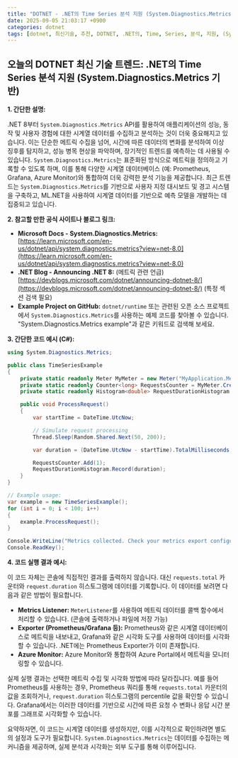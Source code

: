 ```yaml
---
title: "DOTNET - .NET의 Time Series 분석 지원 (System.Diagnostics.Metrics 기반)"
date: 2025-09-05 21:03:17 +0900
categories: dotnet
tags: [dotnet, 최신기술, 추천, DOTNET, .NET의, Time, Series, 분석, 지원, (System.Diagnostics.Metrics, 기반)]
---
```


## 오늘의 DOTNET 최신 기술 트렌드: **.NET의 Time Series 분석 지원 (System.Diagnostics.Metrics 기반)**

**1. 간단한 설명:**

.NET 8부터 `System.Diagnostics.Metrics` API를 활용하여 애플리케이션의 성능, 동작 및 사용자 경험에 대한 시계열 데이터를 수집하고 분석하는 것이 더욱 중요해지고 있습니다.  이는 단순한 메트릭 수집을 넘어, 시간에 따른 데이터의 변화를 분석하여 이상 징후를 탐지하고, 성능 병목 현상을 파악하며, 장기적인 트렌드를 예측하는 데 사용될 수 있습니다.  `System.Diagnostics.Metrics`는 표준화된 방식으로 메트릭을 정의하고 기록할 수 있도록 하며, 이를 통해 다양한 시계열 데이터베이스 (예: Prometheus, Grafana, Azure Monitor)와 통합하여 더욱 강력한 분석 기능을 제공합니다. 최근 트렌드는 `System.Diagnostics.Metrics`를 기반으로 사용자 지정 대시보드 및 경고 시스템을 구축하고, ML.NET을 사용하여 시계열 데이터를 기반으로 예측 모델을 개발하는 데 집중되고 있습니다.

**2. 참고할 만한 공식 사이트나 블로그 링크:**

*   **Microsoft Docs - System.Diagnostics.Metrics:** [https://learn.microsoft.com/en-us/dotnet/api/system.diagnostics.metrics?view=net-8.0](https://learn.microsoft.com/en-us/dotnet/api/system.diagnostics.metrics?view=net-8.0)
*   **.NET Blog - Announcing .NET 8:** (메트릭 관련 언급) [https://devblogs.microsoft.com/dotnet/announcing-dotnet-8/](https://devblogs.microsoft.com/dotnet/announcing-dotnet-8/) (특정 섹션 검색 필요)
*   **Example Project on GitHub:**  `dotnet/runtime` 또는 관련된 오픈 소스 프로젝트에서 `System.Diagnostics.Metrics`를 사용하는 예제 코드를 찾아볼 수 있습니다.  "System.Diagnostics.Metrics example"과 같은 키워드로 검색해 보세요.

**3. 간단한 코드 예시 (C#):**

```csharp
using System.Diagnostics.Metrics;

public class TimeSeriesExample
{
    private static readonly Meter MyMeter = new Meter("MyApplication.Metrics", "1.0");
    private static readonly Counter<long> RequestsCounter = MyMeter.CreateCounter<long>("requests.total", "requests", "Total number of requests");
    private static readonly Histogram<double> RequestDurationHistogram = MyMeter.CreateHistogram<double>("request.duration", "ms", "Duration of requests");

    public void ProcessRequest()
    {
        var startTime = DateTime.UtcNow;

        // Simulate request processing
        Thread.Sleep(Random.Shared.Next(50, 200));

        var duration = (DateTime.UtcNow - startTime).TotalMilliseconds;

        RequestsCounter.Add(1);
        RequestDurationHistogram.Record(duration);
    }
}

// Example usage:
var example = new TimeSeriesExample();
for (int i = 0; i < 100; i++)
{
    example.ProcessRequest();
}

Console.WriteLine("Metrics collected. Check your metrics export configuration.");
Console.ReadKey();
```

**4. 코드 실행 결과 예시:**

이 코드 자체는 콘솔에 직접적인 결과를 출력하지 않습니다.  대신 `requests.total` 카운터와 `request.duration` 히스토그램에 데이터를 기록합니다.  이 데이터를 보려면 다음과 같은 방법이 필요합니다.

*   **Metrics Listener:**  `MeterListener`를 사용하여 메트릭 데이터를 콜백 함수에서 처리할 수 있습니다. (콘솔에 출력하거나 파일에 저장 가능)
*   **Exporter (Prometheus/Grafana 등):** Prometheus와 같은 시계열 데이터베이스로 메트릭을 내보내고, Grafana와 같은 시각화 도구를 사용하여 데이터를 시각화할 수 있습니다.  .NET에는 Prometheus Exporter가 이미 존재합니다.
*   **Azure Monitor:** Azure Monitor와 통합하여 Azure Portal에서 메트릭을 모니터링할 수 있습니다.

실제 실행 결과는 선택한 메트릭 수집 및 시각화 방법에 따라 달라집니다. 예를 들어 Prometheus를 사용하는 경우, Prometheus 쿼리를 통해 `requests.total` 카운터의 값을 조회하거나, `request.duration` 히스토그램의 percentile 값을 확인할 수 있습니다. Grafana에서는 이러한 데이터를 기반으로 시간에 따른 요청 수 변화나 응답 시간 분포를 그래프로 시각화할 수 있습니다.

요약하자면, 이 코드는 시계열 데이터를 생성하지만, 이를 시각적으로 확인하려면 별도의 설정과 도구가 필요합니다. `System.Diagnostics.Metrics`는 데이터를 수집하는 메커니즘을 제공하며, 실제 분석과 시각화는 외부 도구를 통해 이루어집니다.

